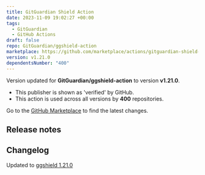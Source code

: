 ```yaml
---
title: GitGuardian Shield Action
date: 2023-11-09 19:02:27 +00:00
tags:
  - GitGuardian
  - GitHub Actions
draft: false
repo: GitGuardian/ggshield-action
marketplace: https://github.com/marketplace/actions/gitguardian-shield-action
version: v1.21.0
dependentsNumber: "400"
---
```



Version updated for **GitGuardian/ggshield-action** to version **v1.21.0**.
- This publisher is shown as 'verified' by GitHub.
- This action is used across all versions by **400** repositories.

Go to the [GitHub Marketplace](https://github.com/marketplace/actions/gitguardian-shield-action) to find the latest changes.

## Release notes

## Changelog

Updated to [ggshield 1.21.0](https://github.com/GitGuardian/ggshield/releases/v1.21.0)

